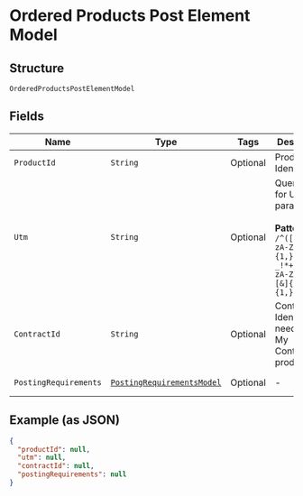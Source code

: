 
# Ordered Products Post Element Model

## Structure

`OrderedProductsPostElementModel`

## Fields

| Name | Type | Tags | Description | Getter | Setter |
|  --- | --- | --- | --- | --- | --- |
| `ProductId` | `String` | Optional | Product Identification | String getProductId() | setProductId(String productId) |
| `Utm` | `String` | Optional | Query string for UTM parameters<br><br>**Pattern:** `/^([%.-_!*a-zA-Z0-9]{1,}=[%.-_!*+,;$()a-zA-Z0-9]{1,}[&]{0,}){1,}$/` | String getUtm() | setUtm(String utm) |
| `ContractId` | `String` | Optional | Contract Identifier needed for My Contracts product | String getContractId() | setContractId(String contractId) |
| `PostingRequirements` | [`PostingRequirementsModel`](../../doc/models/posting-requirements-model.md) | Optional | - | PostingRequirementsModel getPostingRequirements() | setPostingRequirements(PostingRequirementsModel postingRequirements) |

## Example (as JSON)

```json
{
  "productId": null,
  "utm": null,
  "contractId": null,
  "postingRequirements": null
}
```

